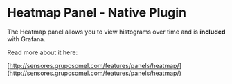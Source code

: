 # Heatmap Panel -  Native Plugin

The Heatmap panel allows you to view histograms over time and is **included** with Grafana.

Read more about it here:

[http://sensores.gruposomel.com/features/panels/heatmap/](http://sensores.gruposomel.com/features/panels/heatmap/)
